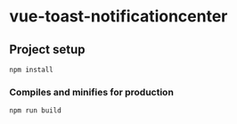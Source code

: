 # vue-toast-notificationcenter

## Project setup
```
npm install
```

### Compiles and minifies for production
```
npm run build
```
